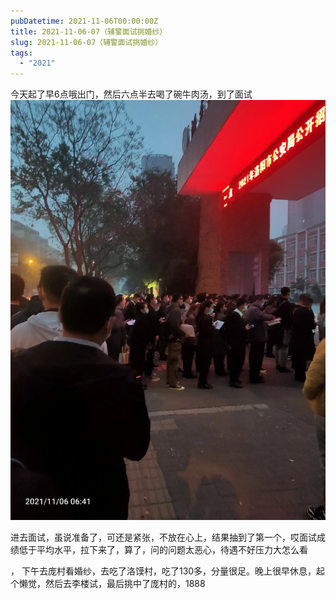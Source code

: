 ```yaml
---
pubDatetime: 2021-11-06T00:00:00Z
title: 2021-11-06-07（辅警面试挑婚纱）
slug: 2021-11-06-07（辅警面试挑婚纱）
tags:
  - "2021"
---
```


今天起了早6点哦出门，然后六点半去喝了碗牛肉汤，到了面试![](../../img/6904315-dd4e7e12ea71eb7a.jpg)

进去面试，虽说准备了，可还是紧张，不放在心上，结果抽到了第一个，哎面试成绩低于平均水平，拉下来了，算了，问的问题太恶心，待遇不好压力大怎么看

，
下午去庞村看婚纱，去吃了洛馍村，吃了130多，分量很足。晚上很早休息，起个懒觉，然后去李楼试，最后挑中了庞村的，1888
